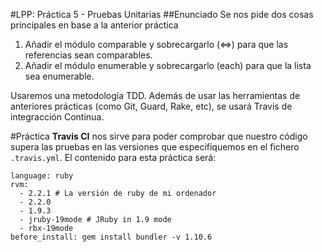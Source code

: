 #LPP: Práctica 5 - Pruebas Unitarias
##Enunciado
Se nos pide dos cosas principales en base a la anterior práctica

1. Añadir el módulo comparable y sobrecargarlo (<=>) para que las referencias sean comparables.
2. Añadir el módulo enumerable y sobrecargarlo (each) para que la lista sea enumerable.

Usaremos una metodología TDD. Además de usar las herramientas de anteriores prácticas (como Git, Guard, Rake, etc), se usará Travis de integracción Continua.

#Práctica
**Travis CI** nos sirve para poder comprobar que nuestro código supera las pruebas en las versiones que especifiquemos en el fichero `.travis.yml`. El contenido para esta práctica será:

    language: ruby
    rvm:
      - 2.2.1 # La versión de ruby de mi ordenador
      - 2.2.0
      - 1.9.3
      - jruby-19mode # JRuby in 1.9 mode
      - rbx-19mode
    before_install: gem install bundler -v 1.10.6